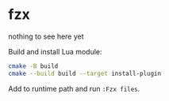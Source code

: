 # fzx

nothing to see here yet

Build and install Lua module:
```sh
cmake -B build
cmake --build build --target install-plugin
```
Add to runtime path and run `:Fzx files`.
